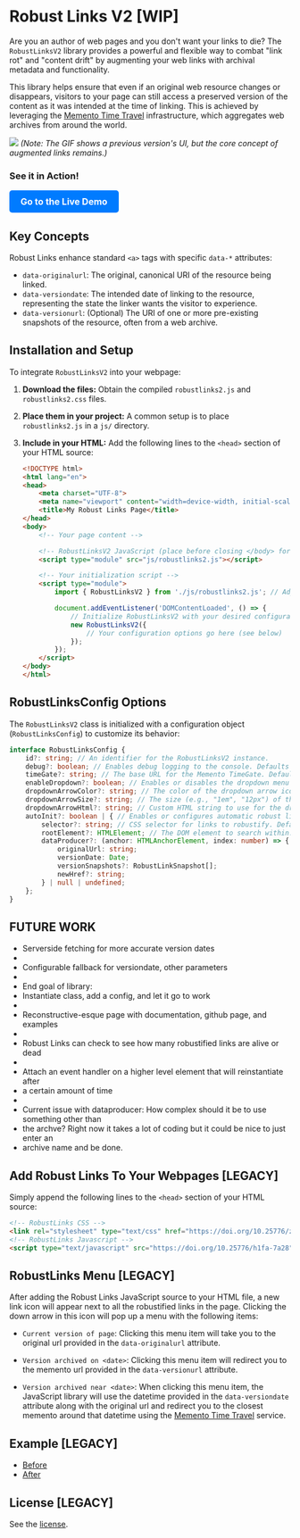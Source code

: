 # Robust Links V2 [WIP]

Are you an author of web pages and you don't want your links to die? The `RobustLinksV2` library provides a powerful and flexible way to combat "link rot" and "content drift" by augmenting your web links with archival metadata and functionality.

This library helps ensure that even if an original web resource changes or disappears, visitors to your page can still access a preserved version of the content as it was intended at the time of linking. This is achieved by leveraging the [Memento Time Travel](http://timetravel.mementoweb.org/guide/api/) infrastructure, which aggregates web archives from around the world.

![](https://robustlinks.mementoweb.org/demo/robustlinks_demo_light.gif)
*(Note: The GIF shows a previous version's UI, but the core concept of augmented links remains.)*

### See it in Action!

<a href="dist/index.html" style="
    display: inline-block;
    padding: 10px 20px;
    font-size: 16px;
    font-weight: bold;
    color: #ffffff;
    background-color: #007bff;
    border: none;
    border-radius: 5px;
    text-decoration: none;
    text-align: center;
    transition: background-color 0.3s;
">
    Go to the Live Demo
</a>


## Key Concepts

Robust Links enhance standard `<a>` tags with specific `data-*` attributes:

* `data-originalurl`: The original, canonical URI of the resource being linked.
* `data-versiondate`: The intended date of linking to the resource, representing the state the linker wants the visitor to experience.
* `data-versionurl`: (Optional) The URI of one or more pre-existing snapshots of the resource, often from a web archive.

## Installation and Setup

To integrate `RobustLinksV2` into your webpage:

1.  **Download the files:** Obtain the compiled `robustlinks2.js` and `robustlinks2.css` files.
2.  **Place them in your project:** A common setup is to place `robustlinks2.js` in a `js/` directory.
3.  **Include in your HTML:** Add the following lines to the `<head>` section of your HTML source:

    ```html
    <!DOCTYPE html>
    <html lang="en">
    <head>
        <meta charset="UTF-8">
        <meta name="viewport" content="width=device-width, initial-scale=1.0">
        <title>My Robust Links Page</title>
    </head>
    <body>
        <!-- Your page content -->

        <!-- RobustLinksV2 JavaScript (place before closing </body> for optimal loading) -->
        <script type="module" src="js/robustlinks2.js"></script>

        <!-- Your initialization script -->
        <script type="module">
            import { RobustLinksV2 } from './js/robustlinks2.js'; // Adjust path as needed

            document.addEventListener('DOMContentLoaded', () => {
                // Initialize RobustLinksV2 with your desired configuration
                new RobustLinksV2({
                    // Your configuration options go here (see below)
                });
            });
        </script>
    </body>
    </html>
    ```

## RobustLinksConfig Options

The `RobustLinksV2` class is initialized with a configuration object (`RobustLinksConfig`) to customize its behavior:

```typescript
interface RobustLinksConfig {
    id?: string; // An identifier for the RobustLinksV2 instance.
    debug?: boolean; // Enables debug logging to the console. Defaults to `false`.
    timeGate?: string; // The base URL for the Memento TimeGate. Defaults to "[https://web.archive.org/](https://web.archive.org/)".
    enableDropdown?: boolean; // Enables or disables the dropdown menu for robustified links. Defaults to `false`.
    dropdownArrowColor?: string; // The color of the dropdown arrow icon (influences CSS). Defaults to "#333".
    dropdownArrowSize?: string; // The size (e.g., "1em", "12px") of the dropdown arrow icon (influences CSS). Defaults to "6px".
    dropdownArrowHtml?: string; // Custom HTML string to use for the dropdown arrow icon (e.g., SVG markup). If not provided, a Unicode arrow (▼) is used.
    autoInit?: boolean | { // Enables or configures automatic robust link creation on initialization. Defaults to `true`.
        selector?: string; // CSS selector for links to robustify. Defaults to `a:not([data-originalurl])`.
        rootElement?: HTMLElement; // The DOM element to search within. Defaults to `document.body`.
        dataProducer?: (anchor: HTMLAnchorElement, index: number) => { // Custom function to provide robust link data.
            originalUrl: string;
            versionDate: Date;
            versionSnapshots?: RobustLinkSnapshot[];
            newHref?: string;
        } | null | undefined;
    };
}
```

## FUTURE WORK
 * Serverside fetching for more accurate version dates
 *
 * Configurable fallback for versiondate, other parameters
 *
 * End goal of library:
 * Instantiate class, add a config, and let it go to work
 *
 * Reconstructive-esque page with documentation, github page, and examples
 *
 * Robust Links can check to see how many robustified links are alive or dead
 *
 * Attach an event handler on a higher level element that will reinstantiate after
 * a certain amount of time
 * 
 * Current issue with dataproducer: How complex should it be to use something other than
 * the archve? Right now it takes a lot of coding but it could be nice to just enter an
 * archive name and be done.

## Add Robust Links To Your Webpages [LEGACY]

Simply append the following lines to the `<head>` section of your HTML source:

```html
<!-- RobustLinks CSS -->
<link rel="stylesheet" type="text/css" href="https://doi.org/10.25776/z58z-r575" />
<!-- RobustLinks Javascript -->
<script type="text/javascript" src="https://doi.org/10.25776/h1fa-7a28"></script>
```

## RobustLinks Menu [LEGACY]

After adding the Robust Links JavaScript source to your HTML file, a new link icon will appear next to all the robustified links in the page. Clicking the down arrow in this icon will pop up a menu with the following items:

* `Current version of page`: Clicking this menu item will take you to the original url provided in the `data-originalurl` attribute.

* `Version archived on <date>`: Clicking this menu item will redirect you to the memento url provided in the `data-versionurl` attribute.

* `Version archived near <date>`: When clicking this menu item, the JavaScript library will use the datetime provided in the `data-versiondate` attribute along with the original url and redirect you to the closest memento around that datetime using the [Memento Time Travel](http://timetravel.mementoweb.org/guide/api/) service.


## Example [LEGACY]
- [Before](http://robustlinks.mementoweb.org/demo/uri_references.html)
- [After](http://robustlinks.mementoweb.org/demo/uri_references_js.html)

## License [LEGACY]
See the [license](http://mementoweb.github.io/SiteStory/license.html).

